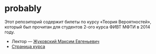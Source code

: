 # probably

Этот репозиторий содержит билеты по курсу «Теория Вероятностей», который был прочитан для студентов 2-ого курса ФИВТ МФТИ в 2014 году.

+ Лектор — [Жуковский Максим Евгеньевич](http://ru.discrete-mathematics.org/?page_id=140)
+ [Страница курса](http://ru.discrete-mathematics.org/?page_id=1825)
